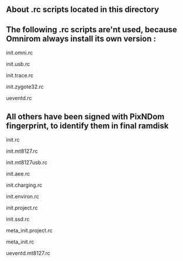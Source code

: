 About .rc scripts located in this directory
-------------------------------------------

The following .rc scripts are'nt used, because Omnirom always install its own version :
---------------------------------------------------------------------------------------

init.omni.rc

init.usb.rc

init.trace.rc

init.zygote32.rc

ueventd.rc

All others have been signed with PixNDom fingerprint, to identify them in final ramdisk
---------------------------------------------------------------------------------------

init.rc

init.mt8127.rc

init.mt8127usb.rc

init.aee.rc

init.charging.rc

init.environ.rc

init.project.rc

init.ssd.rc

meta_init.project.rc

meta_init.rc

ueventd.mt8127.rc


